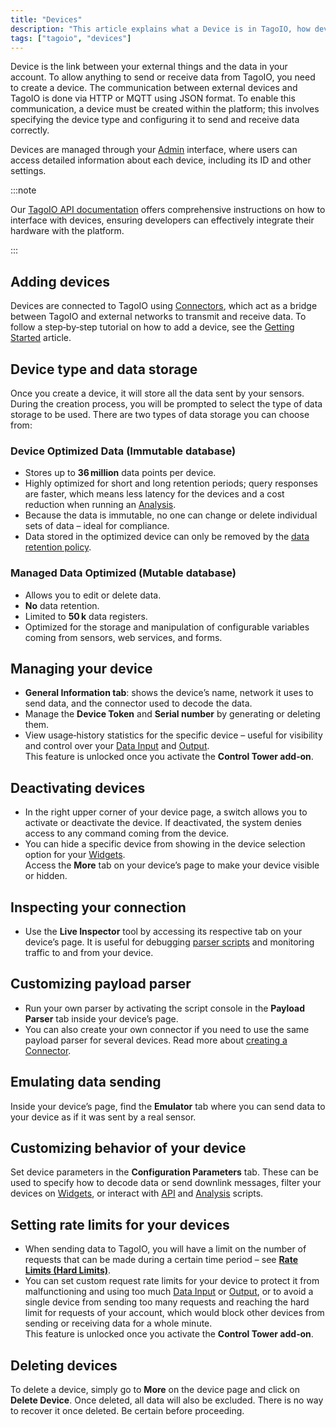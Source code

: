 ```yaml
---
title: "Devices"
description: "This article explains what a Device is in TagoIO, how devices communicate with the platform, where they are managed, and how to add devices and choose their data storage type."
tags: ["tagoio", "devices"]
---
```

Device is the link between your external things and the data in your account. To allow anything to send or receive data from TagoIO, you need to create a device. The communication between external devices and TagoIO is done via HTTP or MQTT using JSON format. To enable this communication, a device must be created within the platform; this involves specifying the device type and configuring it to send and receive data correctly.

Devices are managed through your [Admin](https://admin.tago.io/) interface, where users can access detailed information about each device, including its ID and other settings.

:::note

Our [TagoIO API documentation](/docs/tagoio/api/) offers comprehensive instructions on how to interface with devices, ensuring developers can effectively integrate their hardware with the platform.

:::

## Adding devices

Devices are connected to TagoIO using [Connectors](/docs/tagoio/payload-parser/connector/connector-overview), which act as a bridge between TagoIO and external networks to transmit and receive data. To follow a step‑by‑step tutorial on how to add a device, see the [Getting Started](/docs/tagoio/getting-started/) article.


## Device type and data storage

Once you create a device, it will store all the data sent by your sensors. During the creation process, you will be prompted to select the type of data storage to be used. There are two types of data storage you can choose from:

### Device Optimized Data (Immutable database)

- Stores up to **36 million** data points per device.
- Highly optimized for short and long retention periods; query responses are faster, which means less latency for the devices and a cost reduction when running an [Analysis](/docs/tagoio/analysis/creating-analysis).
- Because the data is immutable, no one can change or delete individual sets of data – ideal for compliance.
- Data stored in the optimized device can only be removed by the [data retention policy](/docs/tagoio/devices/data-management/data-retention-feature).

### Managed Data Optimized (Mutable database)

- Allows you to edit or delete data.
- **No** data retention.
- Limited to **50 k** data registers.
- Optimized for the storage and manipulation of configurable variables coming from sensors, web services, and forms.

## Managing your device

- **General Information tab**: shows the device’s name, network it uses to send data, and the connector used to decode the data.
- Manage the **Device Token** and **Serial number** by generating or deleting them.
- View usage‑history statistics for the specific device – useful for visibility and control over your [Data Input](/docs/tagoio/services/data-input-service) and [Output](/docs/tagoio/services/data-output-service).  
  This feature is unlocked once you activate the **Control Tower add‑on**.

## Deactivating devices

- In the right upper corner of your device page, a switch allows you to activate or deactivate the device. If deactivated, the system denies access to any command coming from the device.
- You can hide a specific device from showing in the device selection option for your [Widgets](/docs/tagoio/widgets/).  
  Access the **More** tab on your device’s page to make your device visible or hidden.

## Inspecting your connection

- Use the **Live Inspector** tool by accessing its respective tab on your device’s page. It is useful for debugging [parser scripts](/docs/tagoio/payload-parser/) and monitoring traffic to and from your device.

## Customizing payload parser

- Run your own parser by activating the script console in the **Payload Parser** tab inside your device’s page.
- You can also create your own connector if you need to use the same payload parser for several devices. Read more about [creating a Connector](/docs/tagoio/payload-parser/connector/connector-overview).

## Emulating data sending

Inside your device’s page, find the **Emulator** tab where you can send data to your device as if it was sent by a real sensor.

## Customizing behavior of your device

Set device parameters in the **Configuration Parameters** tab. These can be used to specify how to decode data or send downlink messages, filter your devices on [Widgets](/docs/tagoio/widgets/), or interact with [API](/docs/tagoio/api/) and [Analysis](/docs/tagoio/analysis/) scripts.

## Setting rate limits for your devices

- When sending data to TagoIO, you will have a limit on the number of requests that can be made during a certain time period – see **[Rate Limits (Hard Limits)](/docs/tagoio/rate-limits-hard-limits)**.
- You can set custom request rate limits for your device to protect it from malfunctioning and using too much [Data Input](/docs/tagoio/services/data-input-service) or [Output](/docs/tagoio/services/data-output-service), or to avoid a single device from sending too many requests and reaching the hard limit for requests of your account, which would block other devices from sending or receiving data for a whole minute.  
  This feature is unlocked once you activate the **Control Tower add‑on**.

## Deleting devices

To delete a device, simply go to **More** on the device page and click on **Delete Device**. Once deleted, all data will also be excluded. There is no way to recover it once deleted. Be certain before proceeding.
